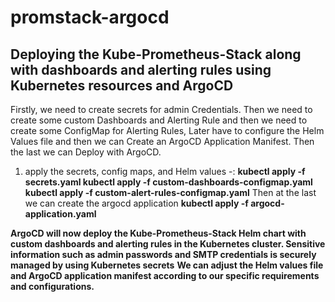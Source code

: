 # promstack-argocd
Deploying the Kube-Prometheus-Stack along with dashboards and alerting rules using Kubernetes resources and ArgoCD
-------------------------------------------------------------------
Firstly, we need to create secrets for admin Credentials. Then we need to create some custom Dashboards and Alerting Rule and then we need to create some ConfigMap for Alerting Rules,
Later have to configure the Helm Values file and then we can Create an ArgoCD Application Manifest. Then the last we can Deploy with ArgoCD.
1. apply the secrets, config maps, and Helm values -:
**kubectl apply -f secrets.yaml
kubectl apply -f custom-dashboards-configmap.yaml
kubectl apply -f custom-alert-rules-configmap.yaml**
Then at the last we can create the argocd application
**kubectl apply -f argocd-application.yaml**


**ArgoCD will now deploy the Kube-Prometheus-Stack Helm chart with custom dashboards and alerting rules in the Kubernetes cluster. Sensitive information such as admin passwords and SMTP credentials is securely managed by using Kubernetes secrets**
**We can adjust the Helm values file and ArgoCD application manifest according to our specific requirements and configurations.**
